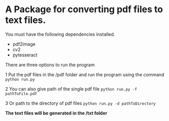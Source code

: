 # A Package for converting pdf files to text files.

You must have the following dependencies installed.
 - pdf2image
 - cv2
 - pytesseract
  
There are three options to run the program

1 Put the pdf files in the /pdf folder and run the program using the command
      `python run.py`

2 You can also give path of the single pdf file 
      `python run.py -f pathToFile.pdf`

3 Or path to the directory of pdf files
      `python run.py -d pathToDirectory`

**The text files will be generated in the /txt folder** 

